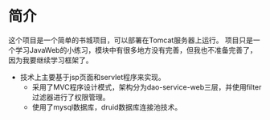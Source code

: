 # 简介

这个项目是一个简单的书城项目，可以部署在Tomcat服务器上运行。
项目只是一个学习JavaWeb的小练习，模块中有很多地方没有完善，但我也不准备完善了，因为我要继续学习框架了。

- 技术上主要基于jsp页面和servlet程序来实现。
  - 采用了MVC程序设计模式，架构分为dao-service-web三层，并使用filter过滤器进行了权限管理。
  - 使用了mysql数据库，druid数据库连接池技术。
